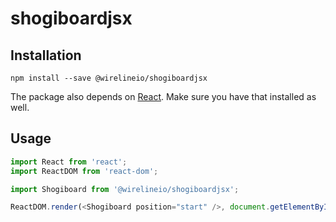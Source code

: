# shogiboardjsx

## Installation

```
npm install --save @wirelineio/shogiboardjsx
```

The package also depends on [React](https://reactjs.org/). Make sure you have that installed as well.


## Usage

```js
import React from 'react';
import ReactDOM from 'react-dom';

import Shogiboard from '@wirelineio/shogiboardjsx';

ReactDOM.render(<Shogiboard position="start" />, document.getElementById('root'));

```
